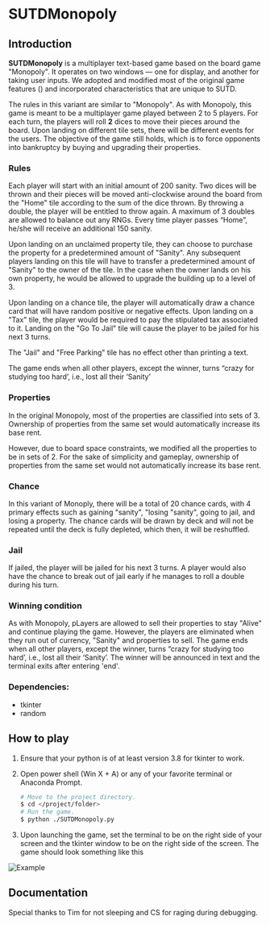# SUTDMonopoly

## Introduction

**SUTDMonopoly** is a multiplayer text-based game based on the board game "Monopoly". It operates on two windows — one for display, and another for taking user inputs. We adopted and modified most of the original game features (<find citation later>) and incorporated characteristics that are unique to SUTD. 

The rules in this variant are similar to "Monopoly". As with Monopoly, this game is meant to be a multiplayer game played between 2 to 5 players. For each turn, the players will roll **2** dices to move their pieces around the board. Upon landing on different tile sets, there will be different events for the users. The objective of the game still holds, which is to force opponents into bankruptcy by buying and upgrading their properties. 

### Rules

Each player will start with an initial amount of 200 sanity. Two dices will be thrown and their pieces will be moved anti-clockwise around the board from the "Home" tile according to the sum of the dice thrown. By throwing a double, the player will be entitled to throw again. A maximum of 3 doubles are allowed to balance out any RNGs. Every time player passes “Home”, he/she will receive an additional 150 sanity.

Upon landing on an unclaimed property tile, they can choose to purchase the property for a predetermined amount of "Sanity". Any subsequent players landing on this tile will have to transfer a predetermined amount of "Sanity" to the owner of the tile. In the case when the owner lands on his own property, he would be allowed to upgrade the building up to a level of 3.
 
Upon landing on a chance tile, the player will automatically draw a chance card that will have random positive or negative effects. Upon landing on a "Tax" tile, the player would be required to pay the stipulated tax associated to it. Landing on the "Go To Jail" tile will cause the player to be jailed for his next 3 turns.

The "Jail" and "Free Parking" tile has no effect other than printing a text.

The game ends when all other players, except the winner, turns “crazy for studying too hard’, i.e., lost all their ‘Sanity’

### Properties

In the original Monopoly, most of the properties are classified into sets of 3. Ownership of properties from the same set would automatically increase its base rent. 

However, due to board space constraints, we modified all the properties to be in sets of 2. For the sake of simplicity and gameplay, ownership of properties from the same set would not automatically increase its base rent. 

### Chance

In this variant of Monoply, there will be a total of 20 chance cards, with 4 primary effects such as gaining "sanity", "losing "sanity", going to jail, and losing a property. The chance cards will be drawn by deck and will not be repeated until the deck is fully depleted, which then, it will be reshuffled.

### Jail

If jailed, the player will be jailed for his next 3 turns. A player would also have the chance to break out of jail early if he manages to roll a double during his turn.

### Winning condition

As with Monopoly, pLayers are allowed to sell their properties to stay "Alive" and continue playing the game. However, the players are eliminated when they run out of currency, "Sanity" and properties to sell. The game ends when all other players, except the winner, turns “crazy for studying too hard’, i.e., lost all their ‘Sanity’. The winner will be announced in text and the terminal exits after entering 'end'.

### Dependencies:

- tkinter
- random

## How to play

1. Ensure that your python is of at least version 3.8 for tkinter to work.

2. Open power shell (Win X + A) or any of your favorite terminal or Anaconda Prompt.

   ```bash
   # Move to the project directory.
   $ cd </project/folder>
   # Run the game.
   $ python ./SUTDMonopoly.py
   ```
   
3. Upon launching the game, set the terminal to be on the right side of your screen and the tkinter window to be on the right side of the screen. The game should look something like this

![Example](url)
   
## Documentation





Special thanks to Tim for not sleeping and CS for raging during debugging.
